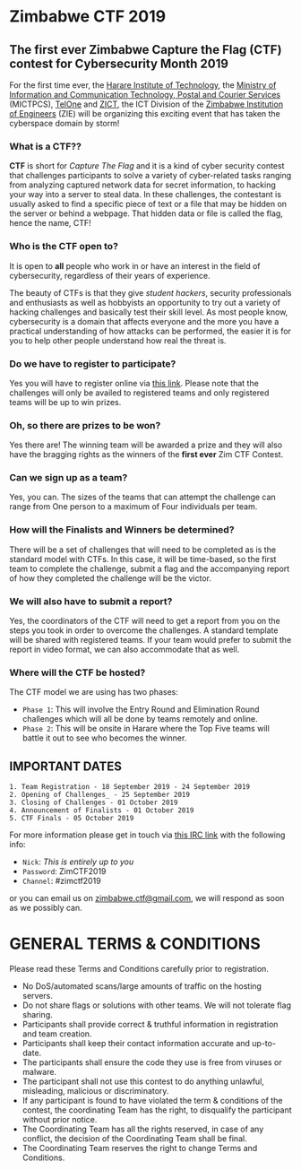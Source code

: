 # Zimbabwe CTF 2019

## The first ever Zimbabwe Capture the Flag (CTF) contest for Cybersecurity Month 2019

For the first time ever, the [Harare Institute of Technology](https://www.hit.ac.zw), the [Ministry of Information and Communication Technology, Postal and Courier Services](http://www.ictministry.gov.zw/) (MICTPCS), [TelOne](https://www.telone.co.zw/) and [ZICT](http://zict.org.zw/), the ICT Division of the [Zimbabwe Institution of Engineers](http://zie.org.zw/) (ZIE) will be organizing this exciting event that has taken the cyberspace domain by storm! 

### What is a CTF??

**CTF** is short for _Capture The Flag_ and it is a kind of cyber security contest that challenges participants to solve a variety of cyber-related tasks ranging from analyzing captured network data for secret information, to hacking your way into a server to steal data. In these challenges, the contestant is usually asked to find a specific piece of text or a file that may be hidden on the server or behind a webpage. That hidden data or file is called the flag, hence the name, CTF!

### Who is the CTF open to?

It is open to **all** people who work in or have an interest in the field of cybersecurity, regardless of their years of experience.

The beauty of CTFs is that they give _student hackers_, security professionals and enthusiasts as well as hobbyists an opportunity to try out a variety of hacking challenges and basically test their skill level. As most people know, cybersecurity is a domain that affects everyone and the more you have a practical understanding of how attacks can be performed, the easier it is for you to help other people understand how real the threat is.

### Do we have to register to participate?

Yes you will have to register online via [this link](https://forms.gle/cPVf8oWbD5ymSEN18). Please note that the challenges will only be availed to registered teams and only registered teams will be up to win prizes.

### Oh, so there are prizes to be won?

Yes there are! The winning team will be awarded a prize and they will also have the bragging rights as the winners of the **first ever** Zim CTF Contest.

### Can we sign up as a team?

Yes, you can. The sizes of the teams that can attempt the challenge can range from One person to a maximum of Four individuals per team. 

### How will the Finalists and Winners be determined?

There will be a set of challenges that will need to be completed as is the standard model with CTFs. In this case, it will be time-based, so the first team to complete the challenge, submit a flag and the accompanying report of how they completed the challenge will be the victor.

### We will also have to submit a report?

Yes, the coordinators of the CTF will need to get a report from you on the steps you took in order to overcome the challenges. A standard template will be shared with registered teams. If your team would prefer to submit the report in video format, we can also accommodate that as well.

### Where will the CTF be hosted?

The CTF model we are using has two phases:
- `Phase 1`: This will involve the Entry Round and Elimination Round challenges which will all be done by teams remotely and online.
- `Phase 2`: This will be onsite in Harare where the Top Five teams will battle it out to see who becomes the winner.


## IMPORTANT DATES
```
1. Team Registration - 18 September 2019 - 24 September 2019
2. Opening of Challenges_ - 25 September 2019
3. Closing of Challenges - 01 October 2019
4. Announcement of Finalists - 01 October 2019
5. CTF Finals - 05 October 2019
```




For more information please get in touch via [this IRC link](https://webchat.freenode.net/) with the following info:
- `Nick`: _This is entirely up to you_
- `Password`: ZimCTF2019
- `Channel`: #zimctf2019

or you can email us on	[zimbabwe.ctf@gmail.com](zimbabwe.ctf@gmail.com), we will respond as soon as we possibly can.

# GENERAL TERMS & CONDITIONS

Please read these Terms and Conditions carefully prior to registration.

- No DoS/automated scans/large amounts of traffic on the hosting servers.
- Do not share flags or solutions with other teams. We will not tolerate flag sharing.
- Participants shall provide correct & truthful information in registration and team creation.
- Participants shall keep their contact information accurate and up-to-date.
- The participants shall ensure the code they use is free from viruses or malware.
- The participant shall not use this contest to do anything unlawful, misleading, malicious or discriminatory.
- If any participant is found to have violated the term & conditions of the contest, the coordinating Team has the right, to disqualify the participant without prior notice.
- The Coordinating Team has all the rights reserved, in case of any conflict, the decision of the Coordinating Team shall be final.
- The Coordinating Team reserves the right to change Terms and Conditions.



